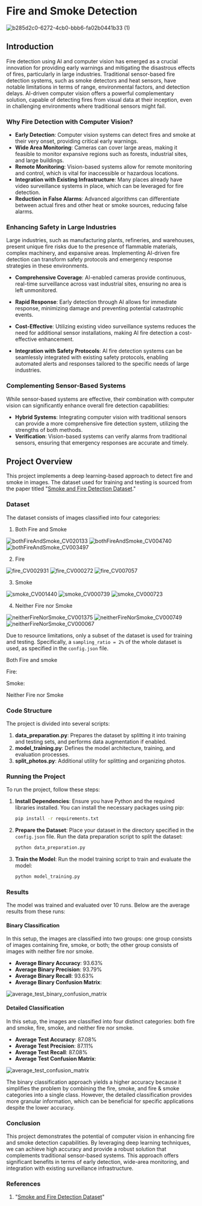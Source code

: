 
# Fire and Smoke Detection

![b285d2c0-6272-4cb0-bbb6-fa02b0441b33 (1)](https://github.com/user-attachments/assets/8f1ad78d-0457-46eb-9661-1b428065e2b6)


## Introduction

Fire detection using AI and computer vision has emerged as a crucial innovation for providing early warnings and mitigating the disastrous effects of fires, particularly in large industries. Traditional sensor-based fire detection systems, such as smoke detectors and heat sensors, have notable limitations in terms of range, environmental factors, and detection delays. AI-driven computer vision offers a powerful complementary solution, capable of detecting fires from visual data at their inception, even in challenging environments where traditional sensors might fail.

### Why Fire Detection with Computer Vision?

- **Early Detection**: Computer vision systems can detect fires and smoke at their very onset, providing critical early warnings.
- **Wide Area Monitoring**: Cameras can cover large areas, making it feasible to monitor expansive regions such as forests, industrial sites, and large buildings.
- **Remote Monitoring**: Vision-based systems allow for remote monitoring and control, which is vital for inaccessible or hazardous locations.
- **Integration with Existing Infrastructure**: Many places already have video surveillance systems in place, which can be leveraged for fire detection.
- **Reduction in False Alarms**: Advanced algorithms can differentiate between actual fires and other heat or smoke sources, reducing false alarms.
  
### Enhancing Safety in Large Industries

Large industries, such as manufacturing plants, refineries, and warehouses, present unique fire risks due to the presence of flammable materials, complex machinery, and expansive areas. Implementing AI-driven fire detection can transform safety protocols and emergency response strategies in these environments.

- **Comprehensive Coverage**: AI-enabled cameras provide continuous, real-time surveillance across vast industrial sites, ensuring no area is left unmonitored.

- **Rapid Response**: Early detection through AI allows for immediate response, minimizing damage and preventing potential catastrophic events.

- **Cost-Effective**: Utilizing existing video surveillance systems reduces the need for additional sensor installations, making AI fire detection a cost-effective enhancement.

- **Integration with Safety Protocols**: AI fire detection systems can be seamlessly integrated with existing safety protocols, enabling automated alerts and responses tailored to the specific needs of large industries.

### Complementing Sensor-Based Systems

While sensor-based systems are effective, their combination with computer vision can significantly enhance overall fire detection capabilities:
- **Hybrid Systems**: Integrating computer vision with traditional sensors can provide a more comprehensive fire detection system, utilizing the strengths of both methods.
- **Verification**: Vision-based systems can verify alarms from traditional sensors, ensuring that emergency responses are accurate and timely.

## Project Overview

This project implements a deep learning-based approach to detect fire and smoke in images. The dataset used for training and testing is sourced from the paper titled "[Smoke and Fire Detection Dataset](https://www.scidb.cn/en/detail?dataSetId=ce9c9400b44148e1b0a749f5c3eb0bda)."

### Dataset

The dataset consists of images classified into four categories:
1. Both Fire and Smoke

![bothFireAndSmoke_CV020133](https://github.com/user-attachments/assets/21458afb-70d4-42ce-a3d2-2d8073893b5f)
![bothFireAndSmoke_CV004740](https://github.com/user-attachments/assets/b56114e9-dfa8-4a42-a117-c5fc8852e976)
![bothFireAndSmoke_CV003497](https://github.com/user-attachments/assets/cd9c0ca3-7c51-4ed3-b093-429f2780570d)

   
2. Fire

![fire_CV002931](https://github.com/user-attachments/assets/6dd8e8d6-4cbc-4608-9150-fb4692c33e47)
![fire_CV000272](https://github.com/user-attachments/assets/3bbdb51e-c84b-42d7-aeb2-8d7f5eb8eb45)
![fire_CV007057](https://github.com/user-attachments/assets/28d9d2c4-dbed-449b-b2ac-a44dbba40fa0)


   
3. Smoke

![smoke_CV001440](https://github.com/user-attachments/assets/13a6ba38-2122-4c42-8385-5d25dbfc552a)
![smoke_CV000739](https://github.com/user-attachments/assets/24884cc2-a45e-4497-91a2-bbf6ba3231a5)
![smoke_CV000723](https://github.com/user-attachments/assets/b7e5eb14-faf9-4786-8c8d-ae061b0a2997)

4. Neither Fire nor Smoke

![neitherFireNorSmoke_CV001375](https://github.com/user-attachments/assets/99775395-ae2d-4f37-a0cb-67f4a3a3e0ea)
![neitherFireNorSmoke_CV000749](https://github.com/user-attachments/assets/54a11885-02e7-41c8-9ff2-1d35de6cde17)
![neitherFireNorSmoke_CV000067](https://github.com/user-attachments/assets/98f11a06-c6cb-46ba-910a-10a6000c6934)


Due to resource limitations, only a subset of the dataset is used for training and testing. Specifically, a `sampling_ratio = 2%` of the whole dataset is used, as specified in the `config.json` file.

Both Fire and smoke



Fire:


Smoke:

Neither Fire nor Smoke


<!--### Configuration

The configuration settings for the project are stored in a `config.json` file. Key parameters include:

```json
{
    "test_ratio": 0.2,  // Ratio of the dataset to be used for testing
    "sampling_ratio": 0.02,  // Ratio of data to be sampled for training and testing
    "batch_size": 32,  // Number of samples per gradient update
    "num_epochs": 15,  // Number of epochs for training
    "learning_rate": 0.001,  // Learning rate for the optimizer
    "dataset_folder": "dataset",  // Path to the dataset folder
    "train_folder": "train",  // Path to the training dataset folder
    "test_folder": "test",  // Path to the testing dataset folder
    "results_folder": "results",  // Path to the results folder
    "patience": 3,  // Patience for early stopping
    "sampling_method": "random",  // Method for sampling data (random or similarity-based)
    "max_similar_photos": 2,  // Maximum similar photos in the dataset
    "similarity_threshold": 0.8,  // Threshold for similarity-based sampling
    "random_seed": 42,  // Seed for random number generation
    "num_runs": 10,  // Number of runs for training and evaluation
    "data_augmentation": true,  // Whether to use data augmentation
    "model_choice": "resnet18",  // Model choice ('resnet18', 'resnet50', 'vgg16')
    "use_dropout": true,  // Whether to use dropout
    "use_scheduler": false  // Whether to use a learning rate scheduler
}
```-->

### Code Structure

The project is divided into several scripts:

1. **data_preparation.py**: Prepares the dataset by splitting it into training and testing sets, and performs data augmentation if enabled.
2. **model_training.py**: Defines the model architecture, training, and evaluation processes.
3. **split_photos.py**: Additional utility for splitting and organizing photos.

### Running the Project

To run the project, follow these steps:

1. **Install Dependencies**: Ensure you have Python and the required libraries installed. You can install the necessary packages using pip:
   ```bash
   pip install -r requirements.txt
   ```

2. **Prepare the Dataset**: Place your dataset in the directory specified in the `config.json` file. Run the data preparation script to split the dataset:
   ```bash
   python data_preparation.py
   ```

3. **Train the Model**: Run the model training script to train and evaluate the model:
   ```bash
   python model_training.py
   ```

### Results

The model was trained and evaluated over 10 runs. Below are the average results from these runs:

#### Binary Classification
In this setup, the images are classified into two groups: one group consists of images containing fire, smoke, or both; the other group consists of images with neither fire nor smoke.

- **Average Binary Accuracy**: 93.63%
- **Average Binary Precision**: 93.79%
- **Average Binary Recall**: 93.63%
- **Average Binary Confusion Matrix**:

![average_test_binary_confusion_matrix](https://github.com/user-attachments/assets/be0a8887-6860-454d-afaf-1a5f7bfce897)


#### Detailed Classification
In this setup, the images are classified into four distinct categories: both fire and smoke, fire, smoke, and neither fire nor smoke.

- **Average Test Accuracy**: 87.08%
- **Average Test Precision**: 87.11%
- **Average Test Recall**: 87.08%
- **Average Test Confusion Matrix**:


![average_test_confusion_matrix](https://github.com/user-attachments/assets/a9464de0-dddb-4cdb-861f-eeb7cee8f927)


The binary classification approach yields a higher accuracy because it simplifies the problem by combining the fire, smoke, and fire & smoke categories into a single class. However, the detailed classification provides more granular information, which can be beneficial for specific applications despite the lower accuracy.

### Conclusion

This project demonstrates the potential of computer vision in enhancing fire and smoke detection capabilities. By leveraging deep learning techniques, we can achieve high accuracy and provide a robust solution that complements traditional sensor-based systems. This approach offers significant benefits in terms of early detection, wide-area monitoring, and integration with existing surveillance infrastructure.

### References

1. "[Smoke and Fire Detection Dataset](https://www.scidb.cn/en/detail?dataSetId=ce9c9400b44148e1b0a749f5c3eb0bda)"
